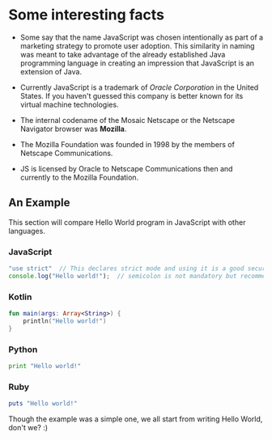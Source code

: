 # Some interesting facts

* Some say that the name JavaScript was chosen intentionally as part of a marketing strategy to promote
  user adoption. This similarity in naming was meant to take advantage of the already established Java
  programming language in creating an impression that JavaScript is an extension of Java.

* Currently JavaScript is a trademark of *Oracle Corporation* in the United States. If you haven't
  guessed this company is better known for its virtual machine technologies.

* The internal codename of the Mosaic Netscape or the Netscape Navigator browser was **Mozilla**.

* The Mozilla Foundation was founded in 1998 by the members of Netscape Communications.

* JS is licensed by Oracle to Netscape Communications then and currently to the Mozilla Foundation.

## An Example

This section will compare Hello World program in JavaScript with other languages.

### JavaScript

```JavaScript
"use strict"  // This declares strict mode and using it is a good security practice.
console.log("Hello world!");  // semicolon is not mandatory but recommended
```

### Kotlin

```Kotlin
fun main(args: Array<String>) {
    println("Hello world!")
}
```

### Python

```Python
print "Hello world!"
```

### Ruby

```Ruby
puts "Hello world!"
```

Though the example was a simple one, we all start from writing Hello World, don't we? :)
